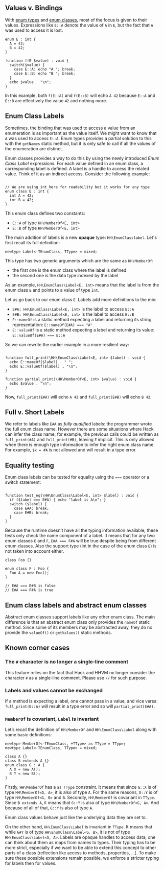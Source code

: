 ## Values v. Bindings

With [enum types](/hack/built-in-types/enum) and [enum classes](/hack/built-in-types/enum-class), most of the focus is given to their values.
Expressions like `E::A` denote the value of `A` in `E`, but the fact that `A` was used to access it is lost.

```EnumClassLabelIntro.hack no-auto-output
enum E : int {
  A = 42;
  B = 42;
}

function f(E $value) : void {
  switch($value) {
    case E::A: echo "A "; break;
    case E::B: echo "B "; break;
  }
  echo $value . "\n";
}
```
In this example, both `f(E::A)` and `f(E::B)` will echo `A 42` because `E::A` and `E::B` are effectively the value `42` and nothing more.

## Enum Class Labels

Sometimes, the binding that was used to access a value from an enumeration is as important as the value itself. We might want to know that `A`
was used to access `E::A`. Enum types provides a partial solution to this with the `getNames` static method, but it is only
safe to call if all the values of the enumeration are distinct.

Enum classes provides a way to do this by using the newly introduced *Enum Class Label* expressions. For each value defined in an enum class, a corresponding
label is defined. A label is a handle to access the related value. Think of it as an indirect access. Consider the following example:

```EnumClassLabel.definition.hack no-auto-output

// We are using int here for readability but it works for any type
enum class E : int {
  int A = 42;
  int B = 42;
}
```

This enum class defines two constants:
- `E::A` of type `HH\MemberOf<E, int>`
- `E::B` of type `HH\MemberOf<E, int>`

The main addition of labels is a new **opaque** type: `HH\EnumClasslabel`. Let's first recall its full definition:

```
newtype Label<-TEnumClass, TType> = mixed;
```

This type has two generic arguments which are the same as `HH\MemberOf`:
- the first one is the enum class where the label is defined
- the second one is the data type indexed by the label

As an example, `HH\EnumClass\Label<E, int>` means that the label is from the enum class `E` and points to a value of type `int`.

Let us go back to our enum class `E`. Labels add more definitions to the mix:

- `E#A: HH\EnumClass\Label<E, int>` is the label to access `E::A`
- `E#B: HH\EnumClass\Label<E, int>` is the label to access `E::B`
- `E::nameOf` is a static method expecting a label and returning its string representation: `E::nameOf(E#A) === "A"`
- `E::valueOf` is a static method expecting a label and returning its value: `E::valueOf(E#A) === E::A`

So we can rewrite the earlier example in a more resilient way:

```EnumClassLabel.example.hack no-auto-output

function full_print(\HH\EnumClass\Label<E, int> $label) : void {
  echo E::nameOf($label) . " ";
  echo E::valueOf($label) . "\n";
}

function partial_print(\HH\MemberOf<E, int> $value) : void {
  echo $value . "\n";
}
```
Now, `full_print(E#A)` will echo `A 42` and `full_print(E#B)` will echo `B 42`.

## Full v. Short Labels

We refer to labels like `E#A` as *fully qualified* labels: the programmer wrote the full enum class name.
However there are some situations where Hack can infer the class name; for example,
the previous calls could be written as `full_print(#A)` and `full_print(#B)`, leaving `E` implicit.
This is only allowed when there is enough type information to infer the right enum class name. For example, `$x = #A` is not allowed and will result in a type error.

<!--
### Special case of function calls

When the first argument of a function is a label, we provide an alternative notation to call it.
```EnumClassLabel.alt.hack no-auto-output
<<file:__EnableUnstableFeatures('enum_class_label')>>

function set<T>(\HH\EnumClass\Label<E, T> $label, T $data) : void {
  // setting $data into some storage using $label as a key
}

// all these calls are equivalent
function all_the_same(): void {
  set(E#A, 42);
  set(#A, 42);
  set#A(42); // This is still experimental/gated
}
```

As you can see, the short name can be written *before* the opening parenthesis of the function call. This only works for a single label argument, which must be the first one.
-->

## Equality testing

Enum class labels can be tested for equality using the `===` operator or a switch statement:

```EnumClassLabel.equality1.hack no-auto-output

function test_eq(\HH\EnumClass\Label<E, int> $label) : void {
  if ($label === E#A) { echo "label is A\n"; }
  switch ($label) {
    case E#A: break;
    case E#B: break;
  }
}
```

Because the runtime doesn’t have all the typing information available, these tests only check the name component of a label. It means that for any two enum classes `E` and `F`, `E#A === F#A` will be true despite being from different enum classes. Also the support type (int in the case of the enum class `E`) is not taken into account either.

```EnumClassLabel.equality2.hack no-auto-output
class Foo {}

enum class F : Foo {
  Foo A = new Foo();
}

// E#A === E#B is false
// E#A === F#A is true
```

## Enum class labels and abstract enum classes
Abstract enum classes support labels like any other enum class. The main difference is that an abstract enum class only provides the `nameOf` static method.
Since some of its members may be abstracted away, they do no provide the `valueOf()` or `getValues()` static methods.

## Known corner cases

### The `#` character is no longer a single-line comment
This feature relies on the fact that Hack and HHVM no longer consider the character `#` as a single-line comment. Please use `//` for such purpose.

### Labels and values cannot be exchanged
If a method is expecting a label, one cannot pass in a value, and vice versa: `full_print(E::A)` will result in a type error and so will `partial_print(E#A)`.

### `MemberOf` is covariant, `Label` is invariant

Let’s recall the definition of `HH\MemberOf` and `HH\EnumClass\Label` along with some basic definitions:

```EnumClassLabel.variance.hack no-auto-output
newtype MemberOf<-TEnumClass, +TType> as TType = TType;
newtype Label<-TEnumClass, TType> = mixed;

class A {}
class B extends A {}
enum class G : A {
  A X = new A();
  B Y = new B();
}
```

Firstly, `HH\MemberOf` has a `as TType` constraint. It means that since `G::X` is of type `HH\MemberOf<G, A>`, it is also of type `A`. For the same reasons, `G::Y` is of type `HH\MemberOf<G, B>` and `B`.
Secondly, `HH\MemberOf` is covariant in `TType`. Since `B extends A`, it means that `G::Y` is also of type `HH\MemberOf<G, A>`. And because of all of that, `G::Y` is also of type `A`.

Enum class values behave just like the underlying data they are set to.

On the other hand, `HH\EnumClass\Label` is invariant in `TType`. It means that while `G#Y` is of type `HH\EnumClass\Label<G, B>`, it is not of type `HH\EnumClass\Label<G, A>`. Labels are opaque handles to access data; one can think about them as maps from names to types. Their typing has to be more strict, especially if we want to be able to extend this concept to other parts of a class (reflection like access to methods, properties, …). To make sure these possible extensions remain possible, we enforce a stricter typing for labels then for values.

